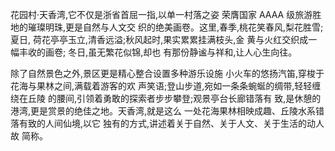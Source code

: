 花园村·天香湾,它不仅是浙省首屈一指,以单一村落之姿 荣膺国家 AAAA 级旅游胜地的璀璨明珠,更是自然与人文交 织的绝美画卷。这里,春季,桃花笑春风,梨花胜雪;夏日, 荷花亭亭玉立,清香远溢;秋风起时,果实累累挂满枝头,金 黄与火红交织成一幅丰收的画卷; 冬日,虽无繁花似锦,却也 有那份静谧与祥和,让人心生向往。

除了自然景色之外,景区更是精心整合设置多种游乐设施 小火车的悠扬汽笛,穿梭于花海与果林之间,满载着游客的欢 声笑语;登山步道,宛如一条条蜿蜒的绸带,轻轻缠绕在丘陵 的腰间,引领着勇敢的探索者步步攀登;观景亭台长廊错落有 致,是休憩的港湾,更是赏景的绝佳之地。天香湾,就是这么 一处花海果林相映成趣、丘陵水系错落有致的人间仙境,以它 独有的方式,讲述着关于自然、关于人文、关于生活的动人故 简称。